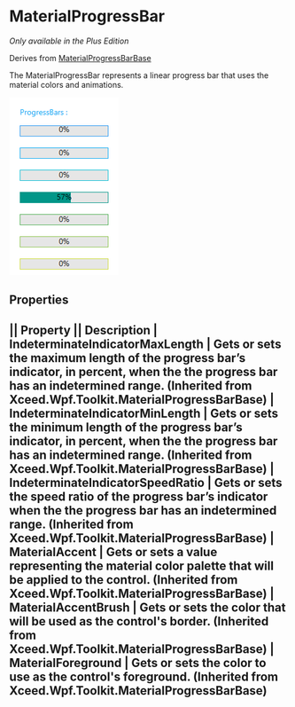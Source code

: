 # MaterialProgressBar
_Only available in the Plus Edition_

Derives from [MaterialProgressBarBase](MaterialProgressBarBase)

The MaterialProgressBar represents a linear progress bar that uses the material colors and animations.

![](MaterialProgressBar_material_progressbar.png)

## Properties
|| Property || Description
| IndeterminateIndicatorMaxLength | Gets or sets the maximum length of the progress bar’s indicator, in percent, when the the progress bar has an indetermined range. (Inherited from Xceed.Wpf.Toolkit.MaterialProgressBarBase)
| IndeterminateIndicatorMinLength | Gets or sets the minimum length of the progress bar’s indicator, in percent, when the the progress bar has an indetermined range. (Inherited from Xceed.Wpf.Toolkit.MaterialProgressBarBase)
| IndeterminateIndicatorSpeedRatio | Gets or sets the speed ratio of the progress bar’s indicator when the the progress bar has an indetermined range. (Inherited from Xceed.Wpf.Toolkit.MaterialProgressBarBase)
| MaterialAccent | Gets or sets a value representing the material color palette that will be applied to the control. (Inherited from Xceed.Wpf.Toolkit.MaterialProgressBarBase)
| MaterialAccentBrush | Gets or sets the color that will be used as the control's border. (Inherited from Xceed.Wpf.Toolkit.MaterialProgressBarBase)
| MaterialForeground | Gets or sets the color to use as the control's foreground. (Inherited from Xceed.Wpf.Toolkit.MaterialProgressBarBase)
---